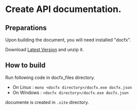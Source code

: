 # Create API documentation.

## Preparations

Upon building the document, you will need installed "docfx".

Download [Latest Version](https://github.com/dotnet/docfx/releases) and unzip it.

## How to build

Run following code in docfx_files directory.

* On Linux : `mono <docfx directory>/docfx.exe docfx.json`
* On Windows : `<docfx directory>/docfx.exe docfx.json`

documente is created in `.site` directory.
